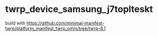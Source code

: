 # twrp_device_samsung_j7toplteskt
build with https://github.com/minimal-manifest-twrp/platform_manifest_twrp_omni/tree/twrp-8.1
